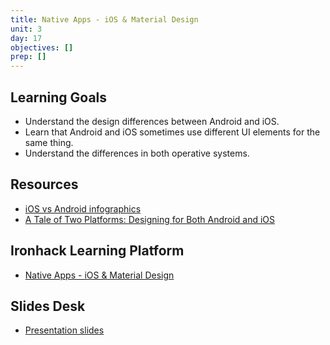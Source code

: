 ```yaml
---
title: Native Apps - iOS & Material Design
unit: 3
day: 17
objectives: []
prep: []
---
```

Learning Goals
--------------

- Understand the design differences between Android and iOS.
- Learn that Android and iOS sometimes use different UI elements for the same thing.
- Understand the differences in both operative systems.

Resources
---------

- [iOS vs Android infographics](https://webdesign.tutsplus.com/articles/a-tale-of-two-platforms-designing-for-both-android-and-ios--cms-23616)
- [A Tale of Two Platforms: Designing for Both Android and iOS](http://www.androidguys.com/wp-content/uploads/2017/06/id192407_1.jpg)

Ironhack Learning Platform
--------------------------

- [Native Apps - iOS & Material Design](http://learn.ironhack.com/#/learning_unit/7072)

Slides Desk
-----------

- [Presentation slides](https://docs.google.com/presentation/d/1j_oeDK6-Erp6i28kAPlEPsC8_kaHrTq6y-ED8RqnJic/edit#slide=id.g4123adfa1f_2_50)
